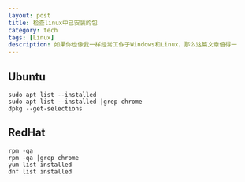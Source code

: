 ```yaml
---
layout: post
title: 检查linux中已安装的包
category: tech
tags: [Linux]
description: 如果你也像我一样经常工作于Windows和Linux，那么这篇文章值得一
---
```


## Ubuntu
```shell
sudo apt list --installed
sudo apt list --installed |grep chrome
dpkg --get-selections
```

## RedHat
```shell
rpm -qa
rpm -qa |grep chrome
yum list installed
dnf list installed
```

